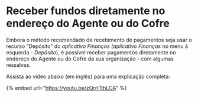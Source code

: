 # Receber fundos diretamente no endereço do Agente ou do Cofre

Embora o método recomendado de recebimento de pagamentos seja usar o recurso "Depósito" do _aplicativo Finanças (aplicativo Finanças_ no menu à esquerda - _Depósito_), é possível receber pagamentos diretamente no endereço do Agente ou do Cofre da sua organização - com algumas ressalvas.

Assista ao vídeo abaixo (em inglês) para uma explicação completa:

{% embed url="https://youtu.be/zQrrITthLCA" %}
